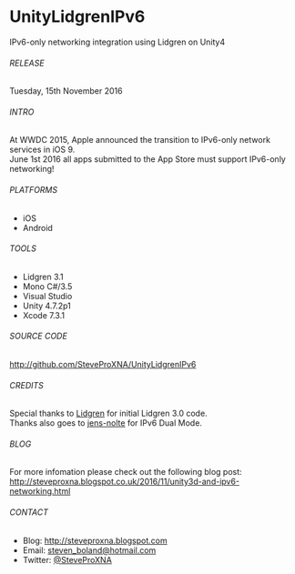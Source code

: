 # UnityLidgrenIPv6
IPv6-only networking integration using Lidgren on Unity4

###### RELEASE
Tuesday, 15th November 2016

###### INTRO
At WWDC 2015, Apple announced the transition to IPv6-only network services in iOS 9.
<br />
June 1st 2016 all apps submitted to the App Store must support IPv6-only networking!

###### PLATFORMS
- iOS
- Android

###### TOOLS
- Lidgren 3.1
- Mono C#/3.5
- Visual Studio
- Unity 4.7.2p1
- Xcode 7.3.1

###### SOURCE CODE
http://github.com/SteveProXNA/UnityLidgrenIPv6

###### CREDITS
Special thanks to [Lidgren](https://github.com/lidgren/lidgren-network-gen3) for initial Lidgren 3.0 code.
<br />
Thanks also goes to [jens-nolte](https://github.com/jens-nolte) for IPv6 Dual Mode.

###### BLOG
For more infomation please check out the following blog post:
<br />
http://steveproxna.blogspot.co.uk/2016/11/unity3d-and-ipv6-networking.html

###### CONTACT
- Blog:		http://steveproxna.blogspot.com
- Email:	steven_boland@hotmail.com
- Twitter:	[@SteveProXNA](http://twitter.com/SteveProXNA)
